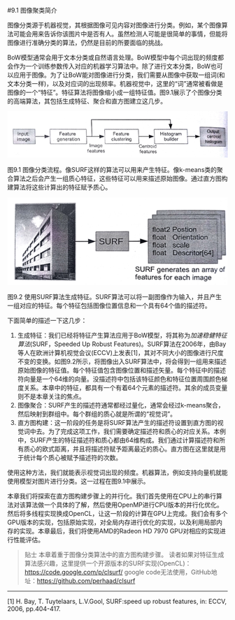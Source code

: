 #9.1 图像聚类简介

图像分类源于机器视觉，其根据图像可见内容对图像进行分类。例如，某个图像算法可能会用来告诉你该图片中是否有人。虽然检测人可能是很简单的事情，但能将图像进行准确分类的算法，仍然是目前的所要面临的挑战。

BoW模型通常会用于文本分类或自然语言处理。BoW模型中每个词出现的频度都会作为一个训练参数传入对应的机器学习算法中。除了进行文本分类，BoW也可以应用于图像。为了让BoW能对图像进行分类，我们需要从图像中获取一组词(和文本分类一样)，以及对应词的出现频率。机器视觉中，这里的“词”通常被看做是图像的一个“特征”。特征算法将图像缩小成一组特征值。图9.1展示了个图像分类的高端算法，其包括生成特征、聚合和直方图建立这几步。

![](../../images/chapter9/9-1.png)

图9.1 图像分类流程。像SURF这样的算法可以用来产生特征。像k-means类的聚合算法之后会产生一组质心特征，这些特征可以用来描述原始图像。通过直方图构建算法将这些计算出的特征赋予质心。

![](../../images/chapter9/9-2.png)

图9.2 使用SURF算法生成特征。SURF算法可以将一副图像作为输入，并且产生一组对应的特征。每个特征包括图像位置信息和一个具有64个值的描述符。

下面简单的描述一下这几步：

1. 生成特征：我们已经将特征产生算法应用于BoW模型，将其称为*加速稳健特征算法*(SURF，Speeded Up Robust Features)。SURF算法在2006年，由Bay等人在欧洲计算机视觉会议(ECCV)上发表[1]，其对不同大小的图像进行尺度不变的变换。如图9.2所示，将图像出入SURF算法中，将会得到一组用来描述原始图像的特征值。每个特征值包含图像位置和描述矢量。每个特征中的描述符向量是一个64维的向量。没描述符中包括该特征颜色和特征位置周围颜色梯度关系。本章中的特征，都具有一个有着64个元素的描述符。其余的成员变量则不是本章关注的焦点。
2. 图像聚合：SURF产生的描述符通常都经过量化，通常会经过k-means聚合，然后映射到群组中。每个群组的质心就是所谓的“视觉词”。
3. 直方图构建：这一阶段的任务是将SURF算法产生的描述符设置到直方图的视觉词中去。为了完成这项工作，我们需要确定描述符和质心的对应关系。本例中，SURF产生的特征描述符和质心都由64维构成。我们通过计算描述符和所有质心的欧式距离，并且将描述符赋予距离最近的质心。直方图在这里就是用于统计每个质心被赋予描述符的次数。

使用这种方法，我们就能表示视觉词出现的频度。机器算法，例如支持向量机就能使用模型对图片进行分类。这一过程在图9.1中展示。

本章我们将探索在直方图构建步骤上的并行化。我们首先使用在CPU上的串行算法对该算法做一个具体的了解，然后使用OpenMP进行CPU版本的并行化优化。然后将多线程实现换成OpenCL，让这一阶段的计算在GPU上完成。我们会有多个GPU版本的实现，包括原始实现，对全局内存进行优化的实现，以及利用局部内存的实现。本章最后，我们将使用AMD的Radeon HD 7970 GPU对相应的实现进行性能评估。

> 贴士
> 本章着重于图像分类算法中的直方图构建步骤。
> 读者如果对特征生成算法感兴趣，这里提供一个开源版本的SURF实现(OpenCL)：https://code.google.com/p/clsurf/
> google code无法使用，GitHub地址：https://github.com/perhaad/clsurf

----------------

[1] H. Bay, T. Tuytelaars, L.V.Gool, SURF:speed up robust features, in: ECCV, 2006, pp.404-417.